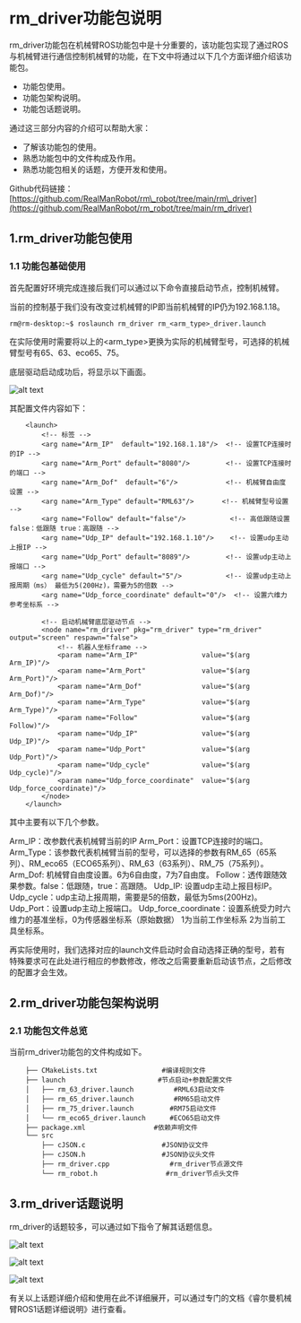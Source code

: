 # rm_driver功能包说明

rm_driver功能包在机械臂ROS功能包中是十分重要的，该功能包实现了通过ROS与机械臂进行通信控制机械臂的功能，在下文中将通过以下几个方面详细介绍该功能包。

- 功能包使用。
- 功能包架构说明。
- 功能包话题说明。

通过这三部分内容的介绍可以帮助大家：

- 了解该功能包的使用。
- 熟悉功能包中的文件构成及作用。
- 熟悉功能包相关的话题，方便开发和使用。

Github代码链接：[https://github.com/RealManRobot/rm\_robot/tree/main/rm\_driver](https://github.com/RealManRobot/rm_robot/tree/main/rm_driver)

## 1.rm_driver功能包使用

### 1.1 功能包基础使用

首先配置好环境完成连接后我们可以通过以下命令直接启动节点，控制机械臂。

当前的控制基于我们没有改变过机械臂的IP即当前机械臂的IP仍为192.168.1.18。

    rm@rm-desktop:~$ roslaunch rm_driver rm_<arm_type>_driver.launch

在实际使用时需要将以上的<arm\_type>更换为实际的机械臂型号，可选择的机械臂型号有65、63、eco65、75。

底层驱动启动成功后，将显示以下画面。

![alt text](image.png)

其配置文件内容如下：

```
    <launch>
        <!-- 标签 -->
        <arg name="Arm_IP"  default="192.168.1.18"/>  <!-- 设置TCP连接时的IP -->
        <arg name="Arm_Port" default="8080"/>         <!-- 设置TCP连接时的端口 -->
        <arg name="Arm_Dof"  default="6"/>            <!-- 机械臂自由度设置 -->
        <arg name="Arm_Type" default="RML63"/>       <!-- 机械臂型号设置 -->
        <arg name="Follow" default="false"/>           <!-- 高低跟随设置 false：低跟随 true：高跟随 -->
        <arg name="Udp_IP" default="192.168.1.10"/>    <!-- 设置udp主动上报IP -->
        <arg name="Udp_Port" default="8089"/>         <!-- 设置udp主动上报端口 -->
        <arg name="Udp_cycle" default="5"/>           <!-- 设置udp主动上报周期（ms） 最低为5(200Hz)，需要为5的倍数 -->
        <arg name="Udp_force_coordinate" default="0"/>  <!-- 设置六维力参考坐标系 -->
        
        <!-- 启动机械臂底层驱动节点 -->
        <node name="rm_driver" pkg="rm_driver" type="rm_driver" output="screen" respawn="false">
            <!-- 机器人坐标frame -->
            <param name="Arm_IP"                value="$(arg Arm_IP)"/> 
            <param name="Arm_Port"              value="$(arg Arm_Port)"/>   
            <param name="Arm_Dof"               value="$(arg Arm_Dof)"/>   
            <param name="Arm_Type"              value="$(arg Arm_Type)"/> 
            <param name="Follow"                value="$(arg Follow)"/>  
            <param name="Udp_IP"                value="$(arg Udp_IP)"/>   
            <param name="Udp_Port"              value="$(arg Udp_Port)"/>  
            <param name="Udp_cycle"             value="$(arg Udp_cycle)"/>  
            <param name="Udp_force_coordinate"  value="$(arg Udp_force_coordinate)"/>  
        </node>
    </launch>
```

其中主要有以下几个参数。

Arm\_IP：改参数代表机械臂当前的IP
Arm\_Port：设置TCP连接时的端口。
Arm\_Type：该参数代表机械臂当前的型号，可以选择的参数有RM\_65（65系列）、RM\_eco65（ECO65系列）、RM\_63（63系列）、RM\_75（75系列）。
Arm\_Dof: 机械臂自由度设置。6为6自由度，7为7自由度。
Follow：透传跟随效果参数。false：低跟随，true：高跟随。
Udp\_IP: 设置udp主动上报目标IP。
Udp\_cycle：udp主动上报周期，需要是5的倍数，最低为5ms(200Hz)。
Udp\_Port：设置udp主动上报端口。
Udp\_force\_coordinate：设置系统受力时六维力的基准坐标，0为传感器坐标系（原始数据） 1为当前工作坐标系 2为当前工具坐标系。

再实际使用时，我们选择对应的launch文件启动时会自动选择正确的型号，若有特殊要求可在此处进行相应的参数修改，修改之后需要重新启动该节点，之后修改的配置才会生效。

## 2.rm\_driver功能包架构说明

### 2.1 功能包文件总览

当前rm\_driver功能包的文件构成如下。

```
    ├── CMakeLists.txt                #编译规则文件
    ├── launch                       #节点启动+参数配置文件
    │   ├── rm_63_driver.launch          #RML63启动文件
    │   ├── rm_65_driver.launch          #RM65启动文件
    │   ├── rm_75_driver.launch         #RM75启动文件
    │   └── rm_eco65_driver.launch      #ECO65启动文件
    ├── package.xml                 #依赖声明文件
    └── src
        ├── cJSON.c                   #JSON协议文件
        ├── cJSON.h                   #JSON协议头文件
        ├── rm_driver.cpp               #rm_driver节点源文件
        └── rm_robot.h                 #rm_driver节点头文件
```

## 3.rm\_driver话题说明

rm\_driver的话题较多，可以通过如下指令了解其话题信息。

![alt text](image-1.png)

![alt text](image-2.png)

![alt text](image-3.png)

有关以上话题详细介绍和使用在此不详细展开，可以通过专门的文档《睿尔曼机械臂ROS1话题详细说明》进行查看。
